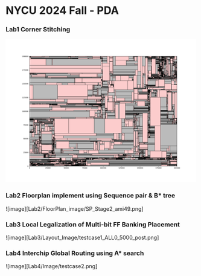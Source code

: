 # NYCU 2024 Fall - PDA

### Lab1 Corner Stitching
![image](Lab1/drawing/outputN4.txt.png)
### Lab2 Floorplan implement using Sequence pair & B* tree
![image][Lab2/FloorPlan_image/SP_Stage2_ami49.png]
### Lab3 Local Legalization of Multi-bit FF Banking Placement
![image][Lab3/Layout_Image/testcase1_ALL0_5000_post.png]
### Lab4 Interchip Global Routing using A* search
![image][Lab4/Image/testcase2.png]
